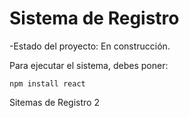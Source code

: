 <h1>Sistema de Registro</h1>

-Estado del proyecto: En construcción.

Para ejecutar el sistema, debes poner:

```npm install react```

Sitemas de Registro 2
